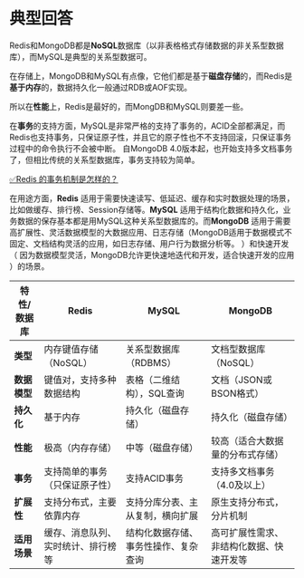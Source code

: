 # 典型回答


Redis和MongoDB都是**NoSQL**数据库（以非表格格式存储数据的非关系型数据库），而MySQL是典型的关系型数据可。



在存储上，MongoDB和MySQL有点像，它他们都是基于**磁盘存储**的，而Redis是**基于内存**的，数据持久化一般通过RDB或AOF实现。  



所以在**性能**上，Redis是最好的，而MongDB和MySQL则要差一些。



在**事务**的支持方面，MySQL是非常严格的支持了事务的，ACID全部都满足，而Redis也支持事务，只保证原子性，并且它的原子性也不不支持回滚，只保证事务过程中的命令执行不会被中断。 自MongoDB 4.0版本起，也开始支持多文档事务了，但相比传统的关系型数据库，事务支持较为简单。  



[✅Redis 的事务机制是怎样的？](https://www.yuque.com/hollis666/qyhor6/xxxz79)



在用途方面，**Redis** 适用于需要快速读写、低延迟、缓存和实时数据处理的场景，比如做缓存、排行榜、Session存储等。**MySQL** 适用于结构化数据和持久化，业务数据的保存基本都是用MySQL这种关系型数据库的。而**MongoDB** 适用于需要高扩展性、灵活数据模型的大数据应用、日志存储（MongoDB适用于数据模式不固定、文档结构灵活的应用，如日志存储、用户行为数据分析等。  ）和快速开发（ 因为数据模型灵活，MongoDB允许更快速地迭代和开发，适合快速开发的应用 ）的场景。



| 特性/数据库 | **Redis** | **MySQL** | **MongoDB** |
| --- | --- | --- | --- |
| **类型** | 内存键值存储（NoSQL） | 关系型数据库（RDBMS） | 文档型数据库（NoSQL） |
| **数据模型** | 键值对，支持多种数据结构 | 表格（二维结构），SQL查询 | 文档（JSON或BSON格式） |
| **持久化** | 基于内存 | 持久化（磁盘存储） | 持久化（磁盘存储） |
| **性能** | 极高（内存存储） | 中等（磁盘存储） | 较高（适合大数据量的分布式存储） |
| **事务** | 支持简单的事务（只保证原子性） | 支持ACID事务 | 支持多文档事务（4.0及以上） |
| **扩展性** | 支持分布式，主要依靠内存 | 支持分库分表、主从复制，横向扩展 | 原生支持分布式，分片机制 |
| **适用场景** | 缓存、消息队列、实时统计、排行榜等 | 结构化数据存储、事务性操作、复杂查询 | 高可扩展性需求、非结构化数据、快速开发等 |



